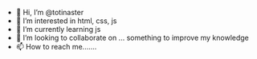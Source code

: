- 👋 Hi, I’m @totinaster
- 👀 I’m interested in html, css, js
- 🌱 I’m currently learning js
- 💞️ I’m looking to collaborate on ... something to improve my knowledge
- 📫 How to reach me.......

<!---
totinaster/totinaster is a ✨ special ✨ repository because its `README.md` (this file) appears on your GitHub profile.
You can click the Preview link to take a look at your changes.
--->
